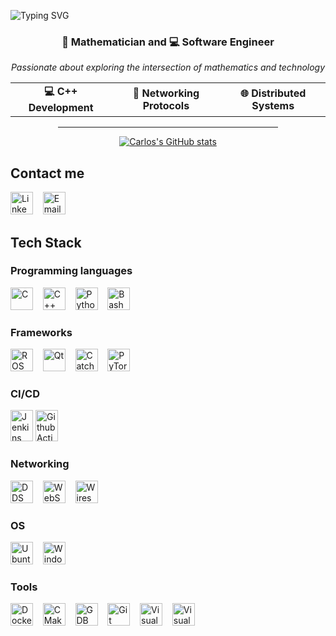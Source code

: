 <p align="left">
  <picture>
    <!-- Dark mode -->
    <source
      srcset="https://readme-typing-svg.demolab.com?font=Fira+Code&size=30&pause=1000&color=4AF626&background=0A0A0A00&width=435&lines=Carlos+Espinoza+Curto"
      media="(prefers-color-scheme: dark)" />
    <!-- Light mode -->
    <source
      srcset="https://readme-typing-svg.demolab.com?font=Fira+Code&size=30&pause=1000&color=0066CC&background=FFFFFF00&width=435&lines=Carlos+Espinoza+Curto"
      media="(prefers-color-scheme: light)" />
    <img src="https://readme-typing-svg.demolab.com?font=Fira+Code&size=30&pause=1000&color=4AF626&background=0A0A0A00&width=435&lines=Carlos+Espinoza+Curto" alt="Typing SVG" />
  </picture>
</p>


<div align="center">
  <h3>🧮 <b>Mathematician</b> and 💻 <b>Software Engineer</b></h3>
  <p><i>Passionate about exploring the intersection of mathematics and technology</i></p>

  <div align="center">
    <table>
      <tr>
        <td align="center"><b>💻 C++ Development</b></td>
        <td align="center"><b>🔌 Networking Protocols</b></td>
        <td align="center"><b>🌐 Distributed Systems</b></td>
      </tr>
    </table>
  </div>

  <hr width="70%">
</div>


<p align="center">
  <a href="https://github.com/anuraghazra/github-readme-stats">
    <picture>
      <!-- Dark mode -->
      <source
        srcset="https://github-readme-stats.vercel.app/api?username=carlosespicur&show_icons=true&theme=default&title_color=4AF626&text_color=4AF626&border_color=4AF626&icon_color=4AF626&bg_color=0A0A0A00&hide=stars"
        media="(prefers-color-scheme: dark)" />
      <!-- Light mode -->
      <source
        srcset="https://github-readme-stats.vercel.app/api?username=carlosespicur&show_icons=true&theme=default&title_color=0066CC&text_color=0066CC&border_color=0066CC&icon_color=0066CC&bg_color=FFFFFF00&hide=stars"
        media="(prefers-color-scheme: light)" />
      <img src="https://github-readme-stats.vercel.app/api?username=carlosespicur&show_icons=true" alt="Carlos's GitHub stats" />
    </picture>
  </a>
</p>

## Contact me

<p align="left">
<a href="https://linkedin.com/in/carlosespinozacurto" target="_blank" rel="noreferrer"><img src="https://upload.wikimedia.org/wikipedia/commons/8/81/LinkedIn_icon.svg" width="36" height="36" alt="LinkedIn" /></a>&nbsp;&nbsp;&nbsp;
<a href="mailto:carlosespinozacurto@gmail.com" target="_blank" rel="noreferrer"><img src="https://upload.wikimedia.org/wikipedia/commons/8/8c/Gmail_Icon_%282013-2020%29.svg" width="36" height="36" alt="Email" /></a>&nbsp;&nbsp;&nbsp;
</p>

## Tech Stack

### Programming languages

<p align="left">
<a href="https://en.wikipedia.org/wiki/C_(programming_language)" target="_blank" rel="noreferrer"><img src="https://upload.wikimedia.org/wikipedia/commons/1/18/C_Programming_Language.svg" width="36" height="36" alt="C" /></a>&nbsp;&nbsp;&nbsp;
<a href="https://en.wikipedia.org/wiki/C%2B%2B" target="_blank" rel="noreferrer"><img src="https://upload.wikimedia.org/wikipedia/commons/1/18/ISO_C%2B%2B_Logo.svg" width="36" height="36" alt="C++" /></a>&nbsp;&nbsp;&nbsp;
<a href="https://en.wikipedia.org/wiki/Python_(programming_language)" target="_blank" rel="noreferrer"><img src="https://upload.wikimedia.org/wikipedia/commons/1/1f/Python_logo_01.svg" width="36" height="36" alt="Python" /></a>&nbsp;&nbsp;&nbsp;
<a href="https://en.wikipedia.org/wiki/Bash_(Unix_shell)" target="_blank" rel="noreferrer"><img src="https://upload.wikimedia.org/wikipedia/commons/4/4b/Bash_Logo_Colored.svg" width="36" height="36" alt="Bash" /></a>&nbsp;&nbsp;&nbsp;
</p>

### Frameworks

<p align="left">
<a href="https://www.ros.org/" target="_blank" rel="noreferrer"><img src="https://avatars.githubusercontent.com/u/3979232?s=200&v=4" width="36" height="36" alt="ROS 2" /></a>&nbsp;&nbsp;&nbsp;
<a href="https://www.qt.io/" target="_blank" rel="noreferrer"><img src="https://upload.wikimedia.org/wikipedia/commons/8/81/Qt_logo_neon_2022.svg" width="36" height="36" alt="Qt" /></a>&nbsp;&nbsp;&nbsp;
<a href="https://github.com/catchorg/Catch2" target="_blank" rel="noreferrer"><img src="https://avatars.githubusercontent.com/u/33321405?v=4" width="36" height="36" alt="Catch2" /></a>&nbsp;&nbsp;&nbsp;
<a href="https://pytorch.org/" target="_blank" rel="noreferrer"><img src="https://www.vectorlogo.zone/logos/pytorch/pytorch-icon.svg" width="36" height="36" alt="PyTorch" /></a>
</p>

### CI/CD

<p align="left">
<a href="https://www.jenkins.io/" target="_blank" rel="noreferrer"><img src="https://upload.wikimedia.org/wikipedia/commons/e/e9/Jenkins_logo.svg" width="36" height="50" alt="Jenkins" /></a>
<a href="https://github.com/features/actions" target="_blank" rel="noreferrer"><img src="https://icon.icepanel.io/Technology/svg/GitHub-Actions.svg" width="36" height="50" alt="Github Actions" /></a>
</p>

### Networking

<p align="left">
<a href="https://www.dds-foundation.org/omg-dds-standard/" target="_blank" rel="noreferrer"><img src="https://www.omg.org/dds-directory/images/logos/DDS-logo.jpg" width="36" height="36" alt="DDS" /></a>&nbsp;&nbsp;&nbsp;
<a href="https://en.wikipedia.org/wiki/WebSocket" target="_blank" rel="noreferrer"><img src="https://upload.wikimedia.org/wikipedia/commons/c/cd/WebSocket_colored_logo.svg" width="36" height="36" alt="WebSocket" /></a>&nbsp;&nbsp;&nbsp;
<a href="https://www.wireshark.org/" target="_blank" rel="noreferrer"><img src="https://upload.wikimedia.org/wikipedia/commons/c/c6/Wireshark_icon_new.png" width="36" height="36" alt="Wireshark" /></a>
</p>

### OS

<p align="left">
<a href="https://ubuntu.com/" target="_blank" rel="noreferrer"><img src="https://upload.wikimedia.org/wikipedia/commons/5/54/Ubuntu-Logo_ohne_Schriftzug.svg" width="36" height="36" alt="Ubuntu" /></a>&nbsp;&nbsp;&nbsp;
<a href="https://www.microsoft.com/en-us/windows" target="_blank" rel="noreferrer"><img src="https://upload.wikimedia.org/wikipedia/commons/5/5f/Windows_logo_-_2012.svg" width="36" height="36" alt="Windows" /></a>&nbsp;&nbsp;&nbsp;
</p>

### Tools

<p align="left">
<a href="https://www.docker.com/" target="_blank" rel="noreferrer"><img src="https://www.svgrepo.com/show/353659/docker-icon.svg" width="36" height="36" alt="Docker" /></a>&nbsp;&nbsp;&nbsp;
<a href="https://cmake.org/" target="_blank" rel="noreferrer"><img src="https://upload.wikimedia.org/wikipedia/commons/1/13/Cmake.svg" width="36" height="36" alt="CMake" /></a>&nbsp;&nbsp;&nbsp;
<a href="https://sourceware.org/gdb/" target="_blank" rel="noreferrer"><img src="https://upload.wikimedia.org/wikipedia/commons/7/73/Gdb_icon.png" width="36" height="36" alt="GDB" /></a>&nbsp;&nbsp;&nbsp;
<a href="https://git-scm.com" target="_blank" rel="noreferrer"><img src="https://upload.wikimedia.org/wikipedia/commons/3/3f/Git_icon.svg" width="36" height="36" alt="Git" /></a>&nbsp;&nbsp;&nbsp;
<a href="https://code.visualstudio.com/" target="_blank" rel="noreferrer"><img src="https://upload.wikimedia.org/wikipedia/commons/9/9a/Visual_Studio_Code_1.35_icon.svg" width="36" height="36" alt="Visual Studio Code" /></a>&nbsp;&nbsp;&nbsp;
<a href="https://visualstudio.microsoft.com/es/" target="_blank" rel="noreferrer"><img src="https://upload.wikimedia.org/wikipedia/commons/5/59/Visual_Studio_Icon_2019.svg" width="36" height="36" alt="Visual Studio" /></a>&nbsp;&nbsp;&nbsp;
</p>
